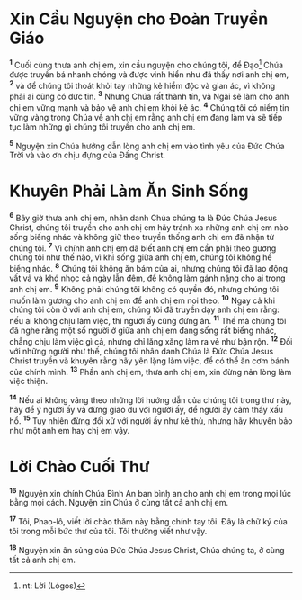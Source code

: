 

# Xin Cầu Nguyện cho Đoàn Truyền Giáo
<sup><b>1</b></sup> Cuối cùng thưa anh chị em, xin cầu nguyện cho chúng tôi, để Đạo[^1] Chúa được truyền bá nhanh chóng và được vinh hiển như đã thấy nơi anh chị em, <sup><b>2</b></sup> và để chúng tôi thoát khỏi tay những kẻ hiểm độc và gian ác, vì không phải ai cũng có đức tin. <sup><b>3</b></sup> Nhưng Chúa rất thành tín, và Ngài sẽ làm cho anh chị em vững mạnh và bảo vệ anh chị em khỏi kẻ ác. <sup><b>4</b></sup> Chúng tôi có niềm tin vững vàng trong Chúa về anh chị em rằng anh chị em đang làm và sẽ tiếp tục làm những gì chúng tôi truyền cho anh chị em.

<sup><b>5</b></sup> Nguyện xin Chúa hướng dẫn lòng anh chị em vào tình yêu của Đức Chúa Trời và vào ơn chịu đựng của Đấng Christ.

# Khuyên Phải Làm Ăn Sinh Sống
<sup><b>6</b></sup> Bây giờ thưa anh chị em, nhân danh Chúa chúng ta là Đức Chúa Jesus Christ, chúng tôi truyền cho anh chị em hãy tránh xa những anh chị em nào sống biếng nhác và không giữ theo truyền thống anh chị em đã nhận từ chúng tôi. <sup><b>7</b></sup> Vì chính anh chị em đã biết anh chị em cần phải theo gương chúng tôi như thế nào, vì khi sống giữa anh chị em, chúng tôi không hề biếng nhác. <sup><b>8</b></sup> Chúng tôi không ăn bám của ai, nhưng chúng tôi đã lao động vất vả và khó nhọc cả ngày lẫn đêm, để không làm gánh nặng cho ai trong anh chị em. <sup><b>9</b></sup> Không phải chúng tôi không có quyền đó, nhưng chúng tôi muốn làm gương cho anh chị em để anh chị em noi theo. <sup><b>10</b></sup> Ngay cả khi chúng tôi còn ở với anh chị em, chúng tôi đã truyền dạy anh chị em rằng: nếu ai không chịu làm việc, thì người ấy cũng đừng ăn. <sup><b>11</b></sup> Thế mà chúng tôi đã nghe rằng một số người ở giữa anh chị em đang sống rất biếng nhác, chẳng chịu làm việc gì cả, nhưng chỉ lăng xăng làm ra vẻ như bận rộn. <sup><b>12</b></sup> Đối với những người như thế, chúng tôi nhân danh Chúa là Đức Chúa Jesus Christ truyền và khuyên rằng hãy yên lặng làm việc, để có thể ăn cơm bánh của chính mình. <sup><b>13</b></sup> Phần anh chị em, thưa anh chị em, xin đừng nản lòng làm việc thiện.

<sup><b>14</b></sup> Nếu ai không vâng theo những lời hướng dẫn của chúng tôi trong thư này, hãy để ý người ấy và đừng giao du với người ấy, để người ấy cảm thấy xấu hổ. <sup><b>15</b></sup> Tuy nhiên đừng đối xử với người ấy như kẻ thù, nhưng hãy khuyên bảo như một anh em hay chị em vậy.

# Lời Chào Cuối Thư
<sup><b>16</b></sup> Nguyện xin chính Chúa Bình An ban bình an cho anh chị em trong mọi lúc bằng mọi cách. Nguyện xin Chúa ở cùng tất cả anh chị em.

<sup><b>17</b></sup> Tôi, Phao-lô, viết lời chào thăm này bằng chính tay tôi. Đây là chữ ký của tôi trong mỗi bức thư của tôi. Tôi thường viết như vậy.

<sup><b>18</b></sup> Nguyện xin ân sủng của Đức Chúa Jesus Christ, Chúa chúng ta, ở cùng tất cả anh chị em.

[^1]: nt: Lời (Lógos)
